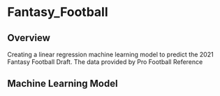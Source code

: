 # Fantasy_Football

## Overview
Creating a linear regression machine learning model to predict the 2021 Fantasy Football Draft. The data provided by Pro Football Reference 

## Machine Learning Model
